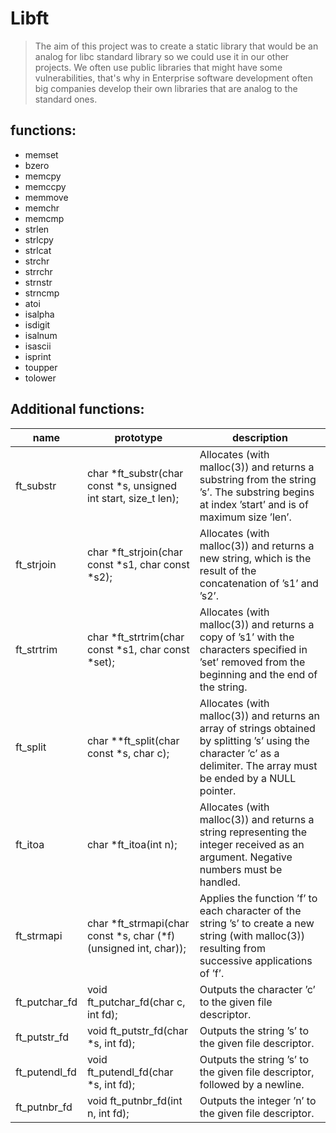 # Libft
>The aim of this project was to create a static library that would be an analog for libc standard library so we could use it in our other projects. We often use public libraries that might have some vulnerabilities, that's why in Enterprise software development often big companies develop their own libraries that are analog to the standard ones.
## functions:

- memset
- bzero
- memcpy
- memccpy
- memmove
- memchr
- memcmp
- strlen
- strlcpy
- strlcat
- strchr
- strrchr
- strnstr
- strncmp
- atoi
- isalpha
- isdigit
- isalnum
- isascii
- isprint
- toupper
- tolower

## Additional functions:

name|prototype|description
---|---|---
ft_substr|char *ft_substr(char const *s, unsigned int start, size_t len);|Allocates (with malloc(3)) and returns a substring from the string ’s’. The substring begins at index ’start’ and is of maximum size ’len’.
ft_strjoin|char *ft_strjoin(char const *s1, char const *s2);|Allocates (with malloc(3)) and returns a new string, which is the result of the concatenation of ’s1’ and ’s2’.
ft_strtrim|char *ft_strtrim(char const *s1, char const *set);|Allocates (with malloc(3)) and returns a copy of ’s1’ with the characters specified in ’set’ removed from the beginning and the end of the string.
ft_split|char **ft_split(char const *s, char c);|Allocates (with malloc(3)) and returns an array of strings obtained by splitting ’s’ using the character ’c’ as a delimiter. The array must be ended by a NULL pointer.
ft_itoa|char *ft_itoa(int n);|Allocates (with malloc(3)) and returns a string representing the integer received as an argument. Negative numbers must be handled.
ft_strmapi|char *ft_strmapi(char const *s, char (*f)(unsigned int, char));|Applies the function ’f’ to each character of the string ’s’ to create a new string (with malloc(3)) resulting from successive applications of ’f’.
ft_putchar_fd|void ft_putchar_fd(char c, int fd);|Outputs the character ’c’ to the given file descriptor.
ft_putstr_fd|void ft_putstr_fd(char *s, int fd);|Outputs the string ’s’ to the given file descriptor.
ft_putendl_fd|void ft_putendl_fd(char *s, int fd);|Outputs the string ’s’ to the given file descriptor, followed by a newline.
ft_putnbr_fd|void ft_putnbr_fd(int n, int fd);|Outputs the integer ’n’ to the given file descriptor.


